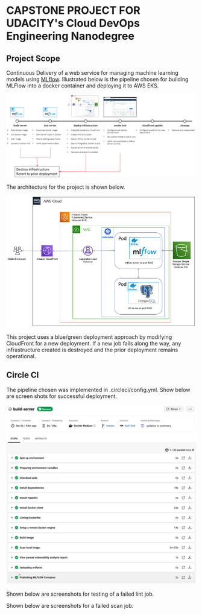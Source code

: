 # CAPSTONE PROJECT FOR UDACITY's Cloud DevOps Engineering Nanodegree

## Project Scope

Continuous Delivery of a web service for managing machine learning models using [MLflow](https://mlflow.org).  Illustrated below is the pipeline chosen for building MLFlow into a docker container and deploying it to AWS EKS. 

![Continuous Delivery Pipeline](images/pipeline.png)

The architecture for the project is shown below.

![Architecture of Solution](images/architecture.png)

This project uses a blue/green deployment approach by modifying CloudFront for a new deployment.  If a new job fails along the way, any infrastructure created is destroyed and the prior deployment remains operational.

## Circle CI

The pipeline chosen was implemented in .circleci/config.yml.  Show below are screen shots for successful deployment.

![Continuous Delivery Pipeline](images/build.png)

Shown below are screenshots for testing of a failed lint job.

Shown below are screenshots for a failed scan job.

